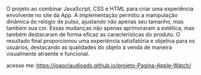 O projeto ao combinar JavaScript, CSS e HTML para criar uma experiência envolvente no site da App. 
A implementação permitiu a manipulação dinâmica do relógio de pulso, ajustando não apenas seu tamanho, 
mas também sua cor. Essas mudanças não apenas aprimoraram a estética, 
mas também destacaram de forma eficaz as características do produto. 
O resultado final proporcionou uma experiência satisfatória e objetiva para os usuários, 
destacando as qualidades do objeto à venda de maneira visualmente atraente e funcional.

acesse me: https://joaoclaudioads.github.io/projeto-Pagina-Apple-Watch/
